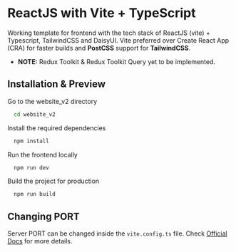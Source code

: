 
# ReactJS with Vite + TypeScript

Working template for frontend with the tech stack of ReactJS (vite) + Typescript, TailwindCSS and DaisyUI. Vite preferred over Create React App (CRA) for faster builds and **PostCSS** support for **TailwindCSS**.

- **NOTE:** Redux Toolkit & Redux Toolkit Query yet to be implemented.


## Installation & Preview

Go to the website_v2 directory

```bash
  cd website_v2
```

Install the required dependencies


```bash
  npm install
```

Run the frontend locally

```bash
  npm run dev
```

Build the project for production

```bash
  npm run build
```


## Changing PORT

Server PORT can be changed inside the `vite.config.ts` file.
Check [Official Docs](https://vitejs.dev/config/server-options.html) for more details.

